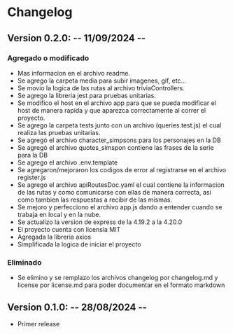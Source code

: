 # Changelog

## Version 0.2.0: -- 11/09/2024 --
### Agregado o modificado
   - Mas informacion en el archivo readme.
   - Se agrego la carpeta media para subir imagenes, gif, etc...
   - Se movio la logica de las rutas al archivo triviaControllers.
   - Se agrego la libreria jest para pruebas unitarias.
   - Se modifico el host en el archivo app para que se pueda modificar el host de manera rapida y que aparezca correctamente al correr el proyecto.
   - Se agrego la carpeta tests junto con un archivo (queries.test.js) el cual realiza las pruebas unitarias.
   - Se agregó el archivo character_simpsons para los personajes en la DB
   - Se agregó el archivo quotes_simspon contiene las frases de la serie para la DB
   - Se agrego el archivo .env.template
   - Se agregaron/mejoraron los codigos de error al registrarse en el archivo register.js
   - Se agrego el archivo apiRoutesDoc.yaml el cual contiene la informacion de las rutas y como comunicarse con ellas de manera correcta, asi como tambien las respuestas a recibir de las mismas.
   - Se mejoro y perfecciono el archivo app.js dando a entender cuando se trabaja en local y en la nube.
   - Se actualizo la version de express de la 4.19.2 a la 4.20.0
   - El proyecto cuenta con licensia MIT
   - Agregada la libreria axios
   - Simplificada la logica de iniciar el proyecto

### Eliminado
   - Se elimino y se remplazo los archivos changelog por changelog.md y license por license.md para poder documentar en el formato markdown

## Version 0.1.0:  -- 28/08/2024 --
   - Primer release
